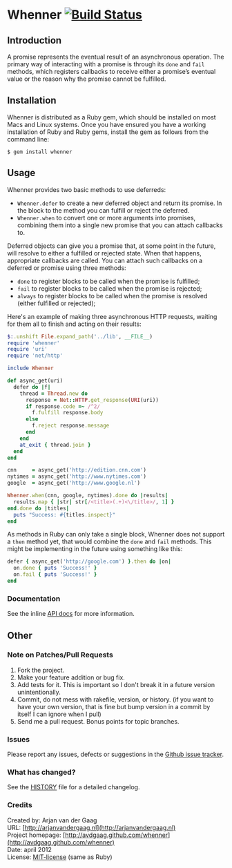 # Whenner [![Build Status](https://secure.travis-ci.org/avdgaag/whenner.png?branch=master)](http://travis-ci.org/avdgaag/whenner)

## Introduction

A promise represents the eventual result of an asynchronous operation. The
primary way of interacting with a promise is through its `done` and `fail`
methods, which registers callbacks to receive either a promise’s eventual value
or the reason why the promise cannot be fulfilled.

## Installation

Whenner is distributed as a Ruby gem, which should be installed on most Macs and
Linux systems. Once you have ensured you have a working installation of Ruby
and Ruby gems, install the gem as follows from the command line:

    $ gem install whenner

## Usage

Whenner provides two basic methods to use deferreds:

* `Whenner.defer` to create a new deferred object and return its promise. In the
  block to the method you can fulfill or reject the deferred.
* `Whenner.when` to convert one or more arguments into promises, combining them
  into a single new promise that you can attach callbacks to.

Deferred objects can give you a promise that, at some point in the future, will
resolve to either a fulfilled or rejected state. When that happens, appropriate
callbacks are called. You can attach such callbacks on a deferred or promise
using three methods:

* `done` to register blocks to be called when the promise is fulfilled;
* `fail` to register blocks to be called when the promise is rejected;
* `always` to register blocks to be called when the promise is resolved (either
  fulfilled or rejected);

Here's an example of making three asynchronous HTTP requests, waiting for them
all to finish and acting on their results:

```ruby
$:.unshift File.expand_path('../lib', __FILE__)
require 'whenner'
require 'uri'
require 'net/http'

include Whenner

def async_get(uri)
  defer do |f|
    thread = Thread.new do
      response = Net::HTTP.get_response(URI(uri))
      if response.code =~ /^2/
        f.fulfill response.body
      else
        f.reject response.message
      end
    end
    at_exit { thread.join }
  end
end

cnn     = async_get('http://edition.cnn.com')
nytimes = async_get('http://www.nytimes.com')
google  = async_get('http://www.google.nl')

Whenner.when(cnn, google, nytimes).done do |results|
  results.map { |str| str[/<title>(.+)<\/title>/, 1] }
end.done do |titles|
  puts "Success: #{titles.inspect}"
end
```

As methods in Ruby can only take a single block, Whenner does not support a
`then` method yet, that would combine the `done` and `fail` methods. This might
be implementing in the future using something like this:

```ruby
defer { async_get('http://google.com') }.then do |on|
  on.done { puts 'Success!' }
  on.fail { puts 'Success!' }
end
```

### Documentation

See the inline [API
docs](http://rubydoc.info/github/avdgaag/whenner/master/frames) for more
information.

## Other

### Note on Patches/Pull Requests

1. Fork the project.
2. Make your feature addition or bug fix.
3. Add tests for it. This is important so I don't break it in a future version
   unintentionally.
4. Commit, do not mess with rakefile, version, or history. (if you want to have
   your own version, that is fine but bump version in a commit by itself I can
   ignore when I pull)
5. Send me a pull request. Bonus points for topic branches.

### Issues

Please report any issues, defects or suggestions in the [Github issue
tracker](https://github.com/avdgaag/whenner/issues).

### What has changed?

See the [HISTORY](https://github.com/avdgaag/whenner/blob/master/HISTORY.md) file
for a detailed changelog.

### Credits

Created by: Arjan van der Gaag  
URL: [http://arjanvandergaag.nl](http://arjanvandergaag.nl)  
Project homepage: [http://avdgaag.github.com/whenner](http://avdgaag.github.com/whenner)  
Date: april 2012  
License: [MIT-license](https://github.com/avdgaag/whenner/blob/master/LICENSE) (same as Ruby)
